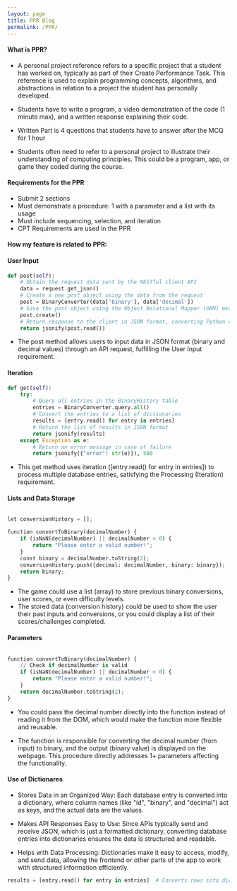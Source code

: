 ```yaml
---
layout: page
title: PPR Blog
permalink: /PPR/
---
```



#### What is PPR?

- A personal project reference refers to a specific project that a student has worked on, typically as part of their Create Performance Task. This reference is used to explain programming concepts, algorithms, and abstractions in relation to a project the student has personally developed.

- Students have to write a program, a video demonstration of the code (1 minute max), and a written response explaining their code. 

- Written Part is 4 questions that students have to answer after the MCQ for 1 hour

- Students often need to refer to a personal project to illustrate their understanding of computing principles. This could be a program, app, or game they coded during the course.

#### Requirements for the PPR

- Submit 2 sections
- Must demonstrate a procedure: 1 with a parameter and a list with its usage 
- Must include sequencing, selection, and iteration 
- CPT Requirements are used in the PPR



#### How my feature is related to PPR:


#### User Input

```python
def post(self):
    # Obtain the request data sent by the RESTful client API
    data = request.get_json()
    # Create a new post object using the data from the request
    post = BinaryConverter(data['binary'], data['decimal'])
    # Save the post object using the Object Relational Mapper (ORM) method defined in the model
    post.create()
    # Return response to the client in JSON format, converting Python dictionaries to JSON format
    return jsonify(post.read())

```
- The post method allows users to input data in JSON format (binary and decimal values) through an API request, fulfilling the User Input requirement.

#### Iteration

```python
def get(self):
    try:
        # Query all entries in the BinaryHistory table
        entries = BinaryConverter.query.all()
        # Convert the entries to a list of dictionaries
        results = [entry.read() for entry in entries]
        # Return the list of results in JSON format
        return jsonify(results)
    except Exception as e:
        # Return an error message in case of failure
        return jsonify({"error": str(e)}), 500

```

- This get method uses iteration ([entry.read() for entry in entries]) to process multiple database entries, satisfying the Processing (Iteration) requirement.

#### Lists and Data Storage 

```python

let conversionHistory = [];

function convertToBinary(decimalNumber) {
    if (isNaN(decimalNumber) || decimalNumber < 0) {
        return "Please enter a valid number!";
    }
    const binary = decimalNumber.toString(2);
    conversionHistory.push({decimal: decimalNumber, binary: binary});
    return binary;
}

```

- The game could use a list (array) to store previous binary conversions, user scores, or even difficulty levels.
- The stored data (conversion history) could be used to show the user their past inputs and conversions, or you could display a list of their scores/challenges completed.


#### Parameters

```python

function convertToBinary(decimalNumber) {
    // Check if decimalNumber is valid
    if (isNaN(decimalNumber) || decimalNumber < 0) {
        return "Please enter a valid number!";
    }
    return decimalNumber.toString(2);
}

```

- You could pass the decimal number directly into the function instead of reading it from the DOM, which would make the function more flexible and reusable.

- The function is responsible for converting the decimal number (from input) to binary, and the output (binary value) is displayed on the webpage. This procedure directly addresses 1+ parameters affecting the functionality.


#### Use of Dictionares 
- Stores Data in an Organized Way: Each database entry is converted into a dictionary, where column names (like "id", "binary", and "decimal") act as keys, and the actual data are the values.

- Makes API Responses Easy to Use: Since APIs typically send and receive JSON, which is just a formatted dictionary, converting database entries into dictionaries ensures the data is structured and readable.

- Helps with Data Processing: Dictionaries make it easy to access, modify, and send data, allowing the frontend or other parts of the app to work with structured information efficiently.

``` python 
results = [entry.read() for entry in entries]  # Converts rows into dictionaries
```

<script src="https://utteranc.es/client.js"
        repo="nighthawkcoders/portfolio_2025"
        issue-term="title"
        label="blogpost-comment"
        theme="github-light"
        crossorigin="anonymous"
        async>
</script>
